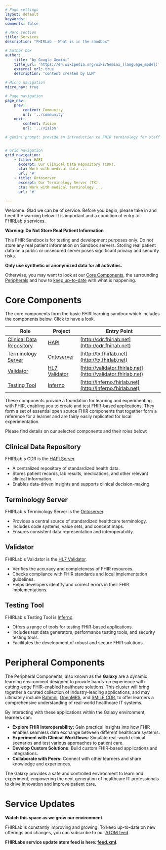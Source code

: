 ```yaml
---
# Page settings
layout: default
keywords:
comments: false

# Hero section
title: Services
description: "FHIRLab - What is in the sandbox"

# Author box
author:
    title: "by Google Gemini"
    title_url: 'https://en.wikipedia.org/wiki/Gemini_(language_model)'
    external_url: true
    description: "content created by LLM"

# Micro navigation
micro_nav: true

# Page navigation
page_nav:
    prev:
        content: Community
        url: '../community'
    next:
        content: Vision
        url: '../vision'

# gemini prompt: provide an introduction to FHIR terminology for staff in software engineering and information technology. Focus on savings of integration and ease of deployment. Offer links to standards and example instances of servers.


# Grid navigation
grid_navigation:
    - title: HAPI
      excerpt: Our Clinical Data Repository (CDR).
      cta: Work with medical data ...
      url: '#'
    - title: Ontoserver
      excerpt: Our Terminology Server (TX).
      cta: Work with medical terminology ...
      url: '#'

---
```


Welcome. Glad we can be of service. Before you begin, please take in and heed the warning below. It is important and a condition of entry to FHIRLab's services.


<div class="callout callout--danger">
<strong>Warning: Do Not Store Real Patient Information</strong>

<p>This FHIR Sandbox is for testing and development purposes only. Do not store any real patient information on Sandbox servers. Storing real patient data on a public or unsecured server poses significant privacy and security risks.</p>

<strong>Only use synthetic or anonymized data for all activities.</strong>

</div>

Otherwise, you may want to look at our [Core Components](#core-components), the surrounding [Peripherals]() and how to [keep up-to-date]() with what is happening.

# Core Components

The core components form the basic FHIR learning sandbox which includes the components below. Click to have a look.

| Role                     | Project       | Entry Point      |
|--------------------------|---------------|------------------------------|
| [Clinical Data Repository](#clinical-data-repository) | [HAPI](HAPI)          | [http://cdr.fhirlab.net](http://cdr.fhirlab.net)       |
| [Terminology Server](#terminology-server)       | [Ontoserver](Ontoserver)    | [http://tx.fhirlab.net](http://tx.fhirlab.net)        |
| [Validator](#validator)                | [HL7 Validator](Validator) | [http://validator.fhirlab.net](http://validator.fhirlab.net) |
| [Testing Tool](#testing-tool)             | [Inferno](Inferno)       | [http://inferno.fhirlab.net](http://inferno.fhirlab.net)   |

These components provide a foundation for learning and experimenting with FHIR, enabling you to create and test FHIR-based applications. They form a set of essential open source FHIR components that together form a reference for a learner and are fairly easily replicated for local experimentation.

Please find details on our selected components and their roles below:

## Clinical Data Repository

   FHIRLab's CDR is the [HAPI Server](HAPI).
   
   * A centralized repository of standardized health data. 
   * Stores patient records, lab results, medications, and other relevant clinical information.
   * Enables data-driven insights and supports clinical decision-making.

## Terminology Server

   FHIRLab's Terminology Server is the [Ontoserver](Ontoserver).

   * Provides a central source of standardized healthcare terminology.
   * Includes code systems, value sets, and concept maps.
   * Ensures consistent data representation and interoperability.   

## Validator

   FHIRLab's Validator is the [HL7 Validator](Validator).

   * Verifies the accuracy and completeness of FHIR resources.
   * Checks compliance with FHIR standards and local implementation guidelines.
   * Helps developers identify and correct errors in their FHIR implementations.   

## Testing Tool

   FHIRLab's Testing Tool is [Inferno](Inferno).

   * Offers a range of tools for testing FHIR-based applications.
   * Includes test data generators, performance testing tools, and security testing tools.
   * Facilitates the development of robust and secure FHIR solutions.

# Peripheral Components

The Peripheral Components, also known as the **Galaxy** are a dynamic learning environment designed to provide hands-on experience with cutting-edge FHIR-enabled healthcare solutions. This cluster will bring together a curated collection of industry-leading applications, and may ultimately include [Bahmni](https://www.bahmni.org/), [OpenMRS](https://openmrs.org/), and [SMILE CDR](https://www.smiledigitalhealth.com/), to offer learners a comprehensive understanding of real-world healthcare IT systems.


By interacting with these applications within the Galaxy environment, learners can:

* **Explore FHIR Interoperability:** Gain practical insights into how FHIR enables seamless data exchange between different healthcare systems.
* **Experiment with Clinical Workflows:** Simulate real-world clinical scenarios and test various approaches to patient care.
* **Develop Custom Solutions:** Build custom FHIR-based applications and integrations.
* **Collaborate with Peers:** Connect with other learners and share knowledge and experiences.

The Galaxy provides a safe and controlled environment to learn and experiment, empowering the next generation of healthcare IT professionals to drive innovation and improve patient care. 

# Service Updates

<div class="callout callout--info">
<strong>Watch this space as we grow our environment</strong>

<p>FHIRLab is constantly improving and growing. To keep up-to-date on new offerings and changes, you can subscribe to our <a href="https://en.wikipedia.org/wiki/Atom_(web_standard)">ATOM feed</a>.</p> 

<strong>FHIRLabs service update atom feed is here: <a href="../../feed.xml">feed.xml</a>.</strong>

</div>
